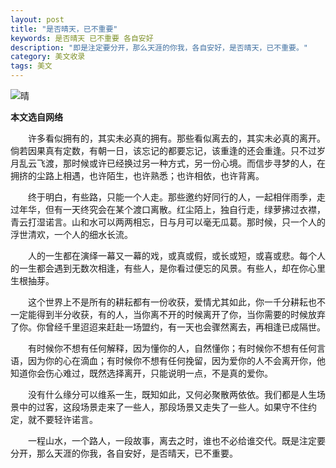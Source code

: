```yaml
---
layout: post
title: "是否晴天，已不重要"
keywords: 是否晴天 已不重要 各自安好
description: "即是注定要分开，那么天涯的你我，各自安好，是否晴天，已不重要。"
category: 美文收录
tags: 美文
---
```


![晴](http://wx3.sinaimg.cn/mw690/c3c88275ly1fcsotnmulpj21kw0w0qv7.jpg)

**本文选自网络**

　　许多看似拥有的，其实未必真的拥有。那些看似离去的，其实未必真的离开。倘若因果真有定数，有朝一日，该忘记的都要忘记，该重逢的还会重逢。只不过岁月乱云飞渡，那时候或许已经换过另一种方式，另一份心境。而信步寻梦的人，在拥挤的尘路上相遇，也许陌生，也许熟悉；也许相依，也许背离。

　　终于明白，有些路，只能一个人走。那些邀约好同行的人，一起相伴雨季，走过年华，但有一天终究会在某个渡口离散。红尘陌上，独自行走，绿萝拂过衣襟，青云打湿诺言。山和水可以两两相忘，日与月可以毫无瓜葛。那时候，只一个人的浮世清欢，一个人的细水长流。

　　人的一生都在演绎一幕又一幕的戏，或真或假，或长或短，或喜或悲。每个人的一生都会遇到无数次相逢，有些人，是你看过便忘的风景。有些人，却在你心里生根抽芽。
        
　　这个世界上不是所有的耕耘都有一份收获，爱情尤其如此，你一千分耕耘也不一定能得到半分收获，有的人，当你离不开的时候离开了你，当你需要的时候放弃了你。你曾经千里迢迢来赶赴一场盟约，有一天也会骤然离去，再相逢已成隔世。

　　有时候你不想有任何解释，因为懂你的人，自然懂你；有时候你不想有任何言语，因为你的心在滴血；有时候你不想有任何挽留，因为爱你的人不会离开你，他知道你会伤心难过，既然选择离开，只能说明一点，不是真的爱你。

　　没有什么缘分可以维系一生，既知如此，又何必聚散两依依。我们都是人生场景中的过客，这段场景走来了一些人，那段场景又走失了一些人。如果守不住约定，就不要轻许诺言。

　　一程山水，一个路人，一段故事，离去之时，谁也不必给谁交代。既是注定要分开，那么天涯的你我，各自安好，是否晴天，已不重要。

